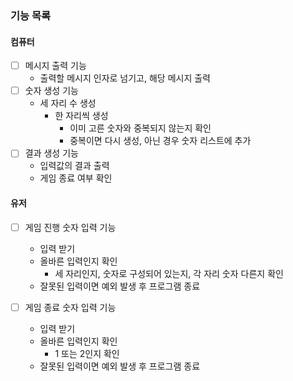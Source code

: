 ### 기능 목록
#### 컴퓨터
- [ ] 메시지 출력 기능
  - 출력할 메시지 인자로 넘기고, 해당 메시지 출력
- [ ] 숫자 생성 기능
  - 세 자리 수 생성
    - 한 자리씩 생성
      - 이미 고른 숫자와 중복되지 않는지 확인
      - 중복이면 다시 생성, 아닌 경우 숫자 리스트에 추가
- [ ] 결과 생성 기능
  - 입력값의 결과 출력
  - 게임 종료 여부 확인

#### 유저
- [ ] 게임 진행 숫자 입력 기능
    - 입력 받기
    - 올바른 입력인지 확인
      - 세 자리인지, 숫자로 구성되어 있는지, 각 자리 숫자 다른지 확인
    - 잘못된 입력이면 예외 발생 후 프로그램 종료

- [ ] 게임 종료 숫자 입력 기능
  - 입력 받기
  - 올바른 입력인지 확인
    - 1 또는 2인지 확인
  - 잘못된 입력이면 예외 발생 후 프로그램 종료
